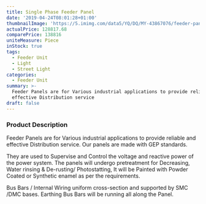 ```yaml
---
title: Single Phase Feeder Panel
date: '2019-04-24T08:01:28+01:00'
thumbnailImage: 'https://5.imimg.com/data5/YQ/DQ/MY-43867076/feeder-panel-500x500.jpg'
actualPrice: 128817.68
comparePrice: 138816
uniteMeasure: Piece
inStock: true
tags:
  - Feeder Unit
  - Light
  - Street Light
categories:
  - Feeder Unit
summary: >-
  Feeder Panels are for Various industrial applications to provide reliable and
  effective Distribution service
draft: false
---
```

### Product Description
Feeder Panels are for Various industrial applications to provide reliable and effective Distribution service. Our panels are made with GEP standards.

They are used to Supervise and Control the voltage and reactive power of the power system. The panels will undergo pretreatment for Decreasing, Water rinsing & De-rusting/ Photostatting, It will be Painted with Powder Coated or Synthetic enamel as per the requirements.

Bus Bars / Internal Wiring uniform cross-section and supported by SMC /DMC bases. Earthing Bus Bars will be running all along the Panel.
